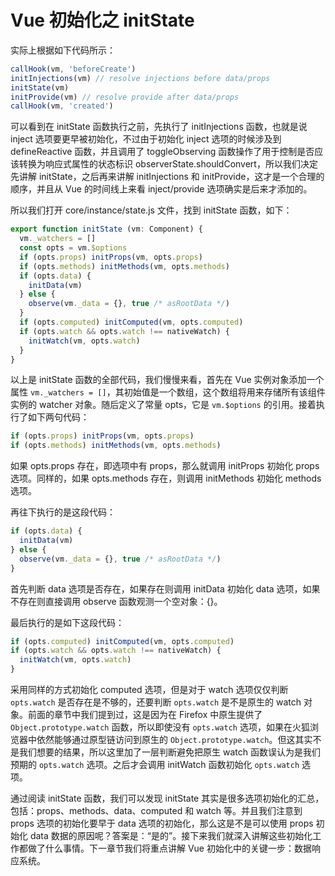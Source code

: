 # Vue 初始化之 initState

实际上根据如下代码所示：

```js
callHook(vm, 'beforeCreate')
initInjections(vm) // resolve injections before data/props
initState(vm)
initProvide(vm) // resolve provide after data/props
callHook(vm, 'created')
```

可以看到在 initState 函数执行之前，先执行了 initInjections 函数，也就是说 inject 选项要更早被初始化，不过由于初始化 inject 选项的时候涉及到 defineReactive 函数，并且调用了 toggleObserving 函数操作了用于控制是否应该转换为响应式属性的状态标识 observerState.shouldConvert，所以我们决定先讲解 initState，之后再来讲解 initInjections 和 initProvide，这才是一个合理的顺序，并且从 Vue 的时间线上来看 inject/provide 选项确实是后来才添加的。

所以我们打开 core/instance/state.js 文件，找到 initState 函数，如下：

```js
export function initState (vm: Component) {
  vm._watchers = []
  const opts = vm.$options
  if (opts.props) initProps(vm, opts.props)
  if (opts.methods) initMethods(vm, opts.methods)
  if (opts.data) {
    initData(vm)
  } else {
    observe(vm._data = {}, true /* asRootData */)
  }
  if (opts.computed) initComputed(vm, opts.computed)
  if (opts.watch && opts.watch !== nativeWatch) {
    initWatch(vm, opts.watch)
  }
}
```

以上是 initState 函数的全部代码，我们慢慢来看，首先在 Vue 实例对象添加一个属性 `vm._watchers = []`，其初始值是一个数组，这个数组将用来存储所有该组件实例的 watcher 对象。随后定义了常量 opts，它是 `vm.$options` 的引用。接着执行了如下两句代码：

```js
if (opts.props) initProps(vm, opts.props)
if (opts.methods) initMethods(vm, opts.methods)
```

如果 opts.props 存在，即选项中有 props，那么就调用 initProps 初始化 props 选项。同样的，如果 opts.methods 存在，则调用 initMethods 初始化 methods 选项。

再往下执行的是这段代码：

```js
if (opts.data) {
  initData(vm)
} else {
  observe(vm._data = {}, true /* asRootData */)
}
```

首先判断 data 选项是否存在，如果存在则调用 initData 初始化 data 选项，如果不存在则直接调用 observe 函数观测一个空对象：{}。

最后执行的是如下这段代码：

```js
if (opts.computed) initComputed(vm, opts.computed)
if (opts.watch && opts.watch !== nativeWatch) {
  initWatch(vm, opts.watch)
}
```

采用同样的方式初始化 computed 选项，但是对于 watch 选项仅仅判断 `opts.watch` 是否存在是不够的，还要判断 `opts.watch` 是不是原生的 watch 对象。前面的章节中我们提到过，这是因为在 Firefox 中原生提供了 `Object.prototype.watch` 函数，所以即使没有 `opts.watch` 选项，如果在火狐浏览器中依然能够通过原型链访问到原生的 `Object.prototype.watch`。但这其实不是我们想要的结果，所以这里加了一层判断避免把原生 watch 函数误认为是我们预期的 `opts.watch` 选项。之后才会调用 initWatch 函数初始化 `opts.watch` 选项。

通过阅读 initState 函数，我们可以发现 initState 其实是很多选项初始化的汇总，包括：props、methods、data、computed 和 watch 等。并且我们注意到 props 选项的初始化要早于 data 选项的初始化，那么这是不是可以使用 props 初始化 data 数据的原因呢？答案是：“是的”。接下来我们就深入讲解这些初始化工作都做了什么事情。下一章节我们将重点讲解 Vue 初始化中的关键一步：数据响应系统。
